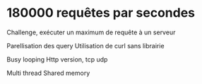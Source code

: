 # 180000 requêtes par secondes 

Challenge, exécuter un maximum de requête à un serveur


Parellisation des query
Utilisation de curl sans librairie

Busy looping
Http version, tcp udp

Multi thread
Shared memory 


